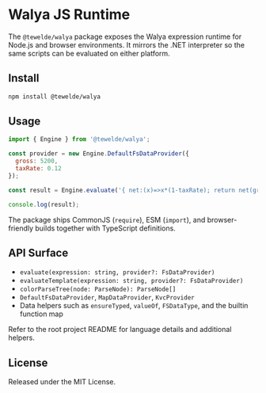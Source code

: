 # Walya JS Runtime

The `@tewelde/walya` package exposes the Walya expression runtime for Node.js and browser environments. It mirrors the .NET interpreter so the same scripts can be evaluated on either platform.

## Install
```bash
npm install @tewelde/walya
```

## Usage
```javascript
import { Engine } from '@tewelde/walya';

const provider = new Engine.DefaultFsDataProvider({
  gross: 5200,
  taxRate: 0.12
});

const result = Engine.evaluate('{ net:(x)=>x*(1-taxRate); return net(gross); }', provider);

console.log(result);
```

The package ships CommonJS (`require`), ESM (`import`), and browser-friendly builds together with TypeScript definitions.

## API Surface
- `evaluate(expression: string, provider?: FsDataProvider)`
- `evaluateTemplate(expression: string, provider?: FsDataProvider)`
- `colorParseTree(node: ParseNode): ParseNode[]`
- `DefaultFsDataProvider`, `MapDataProvider`, `KvcProvider`
- Data helpers such as `ensureTyped`, `valueOf`, `FSDataType`, and the builtin function map

Refer to the root project README for language details and additional helpers.

## License
Released under the MIT License.
